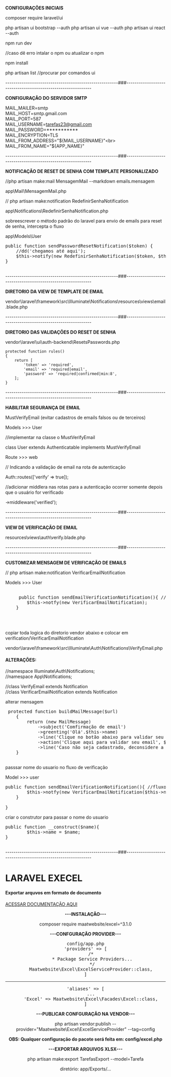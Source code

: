 <strong>CONFIGURAÇÕES INICIAIS</strong>

composer require laravel/ui

php artisan ui bootstrap --auth
php artisan ui vue --auth
php artisan ui react --auth

npm run dev 

//caso dê erro intalar o npm ou atualizar o npm

npm install

php artisan list   //procurar por comandos ui 


-------------------------------------------------------###-------------------------------------------------------------

<strong>CONFIGURAÇÃO DO SERVIDOR SMTP</strong>

MAIL_MAILER=smtp <br>
MAIL_HOST=smtp.gmail.com <br>
MAIL_PORT=587<br>
MAIL_USERNAME=tarefas23@gmail.com<br>
MAIL_PASSWORD=***********<br>
MAIL_ENCRYPTION=TLS<br>
MAIL_FROM_ADDRESS="${MAIL_USERNAME}"<br>
MAIL_FROM_NAME="${APP_NAME}"<br>

-------------------------------------------------------###-------------------------------------------------------------



<strong>NOTIFICAÇÃO DE RESET DE SENHA COM TEMPLATE PERSONALIZADO</strong>

//php artisan make:mail MensagemMail --markdown emails.mensagem

app\Mail\MensagemMail.php

// php artisan make:notification RedefinirSenhaNotification

app\Notifications\RedefinirSenhaNotification.php

sobreescrever o método padrão do laravel para envio de emails para reset de senha, intercepta o fluxo


app\Models\User

<pre>
public function sendPasswordResetNotification($token) { 
    //dd('chegamos até aqui');
    $this->notify(new RedefinirSenhaNotification($token, $this->email,  $this->name)); //definir qual o objeto de notificação vai ser utilizado
}

</pre>

-------------------------------------------------------###-------------------------------------------------------------


<strong>DIRETORIO DA VIEW DE TEMPLATE DE EMAIL</strong>

vendor\laravel\framework\src\Illuminate\Notifications\resources\views\email.blade.php

-------------------------------------------------------###-------------------------------------------------------------

<strong>DIRETORIO DAS VALIDAÇÕES DO RESET DE SENHA</strong>

vendor\laravel\ui\auth-backend\ResetsPasswords.php


    protected function rules()
    {
        return [
            'token' => 'required',
            'email' => 'required|email',
            'password' => 'required|confirmed|min:8',
        ];
    }


-------------------------------------------------------###-------------------------------------------------------------


<strong>HABILITAR SEGURANÇA DE EMAIL</strong>

MustVerifyEmail (evitar cadastros de emails falsos ou de terceiros)


Models >>> User  

//implementar na classe o MustVerifyEmail

class User extends Authenticatable implements MustVerifyEmail

Route >>> web 

// Indicando a validação de email na rota de autenticação

Auth::routes(['verify' => true]);

//adicionar middlera nas rotas para a autenticação ocorrer somente depois que o usuário for verificado

->middleware('verified');


-------------------------------------------------------###-------------------------------------------------------------

<strong>VIEW DE VERIFICAÇÃO DE EMAIL</strong>

resources\views\auth\verify.blade.php

-------------------------------------------------------###-------------------------------------------------------------

<strong>CUSTOMIZAR MENSAGEM DE VERIFICAÇÃO DE EMAILS</strong>

 // php artisan make:notification VerificarEmailNotification

 Models >>> User  
 
  <pre>

     public function sendEmailVerificationNotification(){ //fluxo de verificação de email ao qual intercepta o usuário e desvio de fluxo
        $this->notfy(new VerificarEmailNotification);
    }
	
	
  </pre>



copiar toda logica do diretorio vendor abaixo e colocar em verification/VerificarEmailNotification

vendor\laravel\framework\src\Illuminate\Auth\Notifications\VerifyEmail.php


<h4>ALTERAÇÕES:</h4>

//namespace Illuminate\Auth\Notifications;<br>
//namespace App\Notifications;<br>


//class VerifyEmail extends Notification <br>
//class VerificarEmailNotification extends Notification <br>

alterar mensagem 

 <pre>
 protected function buildMailMessage($url)
    {
        return (new MailMessage)
            ->subject('Comfirmação de email')
            ->greenting('Olá'.$this->name)
            ->line('Clique no botão abaixo para validar seu email')
            ->action('Clique aqui para validar seu email', $url)
            ->line('Caso não seja cadastrado, deconsidere a mensagem');
    }

</pre>

passsar nome do usuario no fluxo de verificação 


Model >>> user 


<pre>
public function sendEmailVerificationNotification(){ //fluxo de verificação de email ao qual intercepta o usuário e desvio de fluxo
        $this->notfy(new VerificarEmailNotification($this->name));
    }

}
</pre>

criar o construtor para passar o nome do usuario

 
<pre>
public function __construct($name){
        $this->name = $name;
}

</pre>
-------------------------------------------------------###-------------------------------------------------------------


<h1>LARAVEL EXECEL</h1>

<h4>Exportar arquvos em formato de documento</h4>

<a href='https://laravel-excel.com/'>ACESSAR DOCUMENTAÇÃO AQUI<a>


<center>

<strong>---INSTALAÇÃO---</strong>

composer require maatwebsite/excel=^3.1.0

<strong>---CONFGURAÇÃO PROVIDER---</strong>

<pre>
config/app.php
'providers' => [
    /*
     * Package Service Providers...
     */
    Maatwebsite\Excel\ExcelServiceProvider::class,
]
</pre>


-------------------------------------


<pre>
'aliases' => [
    ...
    'Excel' => Maatwebsite\Excel\Facades\Excel::class,
]
</pre>

<strong>---PUBLICAR CONFGURAÇÃO NA VENDOR---</strong>

php artisan vendor:publish --provider="Maatwebsite\Excel\ExcelServiceProvider" --tag=config

<strong>OBS: Qualquer configuração do pacote será feita em: config/excel.php </strong>


<strong>---EXPORTAR ARQUIVOS XLSX---</strong>

php artisan make:export TarefasExport --model=Tarefa

diretório: app/Exports/...



</center>


